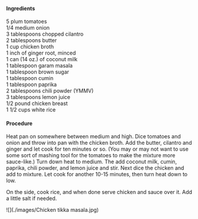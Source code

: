 #### Ingredients

5 plum tomatoes  
1/4 medium onion  
3 tablespoons chopped cilantro  
2 tablespoons butter  
1 cup chicken broth  
1 inch of ginger root, minced  
1 can (14 oz.) of coconut milk  
1 tablespoon garam masala  
1 tablespoon brown sugar  
1 tablespoon cumin  
1 tablespoon paprika  
2 tablespoons chili powder (YMMV)  
3 tablespoons lemon juice  
1/2 pound chicken breast  
1 1/2 cups white rice  

#### Procedure

Heat pan on somewhere between medium and high.
Dice tomatoes and onion and throw into pan with the chicken broth.
Add the butter, cilantro and ginger and let cook for ten minutes or so.
(You may or may not want to use some sort of mashing tool for the tomatoes to make the mixture more sauce-like.)
Turn down heat to medium.
The add coconut milk, cumin, paprika, chili powder, and lemon juice and stir.
Next dice the chicken and add to mixture.
Let cook for another 10-15 minutes, then turn heat down to low.

On the side, cook rice, and when done serve chicken and sauce over it.
Add a little salt if needed.

![](./images/Chicken tikka masala.jpg)
